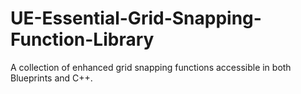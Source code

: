# UE-Essential-Grid-Snapping-Function-Library
A collection of enhanced grid snapping functions accessible in both Blueprints and C++.
